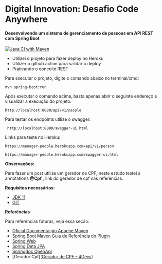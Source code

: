 # Digital Innovation: Desafio Code Anywhere



#### Desenvolvendo um sistema de gerenciamento de pessoas em API REST com Spring Boot

[![Java CI with Maven](https://github.com/alexwedsday/api-rest-heroku/actions/workflows/maven.yml/badge.svg)](https://github.com/alexwedsday/api-rest-heroku/actions/workflows/maven.yml)


- Utilizei o projeto para fazer deploy no Heroku
- Utilizer o github action para validar o deploy
- Praticando o conceito REST



Para executar o projeto, digite o comando abaixo no terminal/cmd:

```
mvn spring-boot:run 
```



Após executar o comando acima, basta apenas abrir o seguinte endereço e visualizar a execução do projeto:

```
http://localhost:8080/api/v1/people
```

  

Para testar os endpoints utilize o swagger:

```
 http://localhost:8080/swagger-ui.html
```



Links para teste no Heroku:

```
https://manager-people.herokuapp.com/api/v1/person
```

```
https://manager-people.herokuapp.com/swagger-ui.html
```



**Observações:**

Para fazer um post utilize um gerador de CPF, neste estudo testei a annotations **@Cpf** , link do gerador de cpf nas referências.



**Requisitos necessários:**

- [JDK 11](https://adoptopenjdk.net/)
- [GIT](https://git-scm.com/)



**Referências**

Para referências futuras, veja essa seção:

* [Oficial Documentação Apache Maven](https://maven.apache.org/guides/index.html)
* [Spring Boot Maven Guia de Referência do Plugin](https://docs.spring.io/spring-boot/docs/2.4.3/maven-plugin/reference/html/)
* [Spring Web](https://docs.spring.io/spring-boot/docs/2.4.3/reference/htmlsingle/#boot-features-developing-web-applications)
* [Spring Data JPA](https://docs.spring.io/spring-boot/docs/2.4.3/reference/htmlsingle/#boot-features-jpa-and-spring-data)
* [Springdoc OpenApi](https://springdoc.org/)
* [Gerador Cpf]([Gerador de CPF - 4Devs](https://www.4devs.com.br/gerador_de_cpf))









